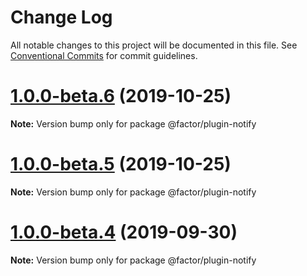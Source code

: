# Change Log

All notable changes to this project will be documented in this file.
See [Conventional Commits](https://conventionalcommits.org) for commit guidelines.

# [1.0.0-beta.6](https://github.com/fiction-com/factor/compare/v1.0.0-beta.5...v1.0.0-beta.6) (2019-10-25)

**Note:** Version bump only for package @factor/plugin-notify





# [1.0.0-beta.5](https://github.com/fiction-com/factor/compare/v1.0.0-beta.4...v1.0.0-beta.5) (2019-10-25)

**Note:** Version bump only for package @factor/plugin-notify





# [1.0.0-beta.4](https://github.com/fiction-com/factor/compare/v1.0.0-beta.3...v1.0.0-beta.4) (2019-09-30)

**Note:** Version bump only for package @factor/plugin-notify
